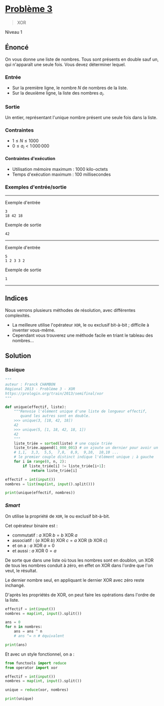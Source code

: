# [Problème 3](https://prologin.org/train/2013/semifinal/xor)
> XOR

Niveau 1

## Énoncé

On vous donne une liste de nombres. Tous sont présents en double sauf un, qui n'apparaît une seule fois. Vous devez déterminer lequel.

### Entrée

+ Sur la première ligne, le nombre $N$ de nombres de la liste.
+ Sur la deuxième ligne, la liste des nombres $a_i$.

### Sortie

Un entier, représentant l'unique nombre présent une seule fois dans la liste.

### Contraintes

+ $1 \leqslant N \leqslant 1000$
+ $0 \leqslant a_i < 1\,000\,000$

#### Contraintes d'exécution

+ Utilisation mémoire maximum : 1000 kilo-octets
+ Temps d'exécution maximum : 100 millisecondes

### Exemples d'entrée/sortie

---

Exemple d'entrée

    3
    18 42 18

Exemple de sortie

    42

---

Exemple d'entrée

    5
    1 2 3 3 2

Exemple de sortie

    1

---

## Indices

Nous verrons plusieurs méthodes de résolution, avec différentes complexités.
+ La meilleure utilise l'opérateur `XOR`, le ou exclusif bit-à-bit ; difficile à inventer vous-même.
+ Cependant vous trouverez une méthode facile en triant le tableau des nombres...

## Solution

### Basique

```python
"""
auteur : Franck CHAMBON
Régional 2013 - Problème 3 - XOR
https://prologin.org/train/2013/semifinal/xor
"""

def unique(effectif, liste):
    """Renvoie l'élément unique d'une liste de longueur effectif,
       quand les autres sont en double.
    >>> unique(3, [18, 42, 18])
    42
    >>> unique(5, [1, 18, 42, 18, 1])
    42
    """
    liste_triée = sorted(liste) # une copie triée
    liste_triée.append(1_000_001) # on ajoute un dernier pour avoir un nombre pair
    # 1,1,  3,3,  5,5,  7,8,  8,9,  9,10,  10,10 ...
    # le premier couple distinct indique l'élément unique ; à gauche 
    for i in range(0, n, 2):
        if liste_triée[i] != liste_triée[i+1]:
            return liste_triée[i]

effectif = int(input())
nombres = list(map(int, input().split()))

print(unique(effectif, nombres))
```

### *Smart*

On utilise la propriété de `XOR`, le ou exclusif bit-à-bit.

Cet opérateur binaire est :
+ commutatif : $a \text{ XOR } b = b \text{ XOR } a$
+ associatif : $(a \text{ XOR } b) \text{ XOR } c = a \text{ XOR } (b \text{ XOR } c)$
+ et on a : $a \text{ XOR } a = 0$
+ et aussi : $a \text{ XOR } 0 = a$

De sorte que dans une liste où tous les nombres sont en doublon, un $\text{XOR}$ de tous les nombres conduit à zéro, en effet on $\text{XOR}$ dans l'ordre que l'on veut, le résultat.

Le dernier nombre seul, en appliquant le dernier $\text{XOR}$ avec zéro reste inchangé.

D'après les propriétés de $\text{XOR}$, on peut faire les opérations dans l'ordre de la liste.


```python
effectif = int(input())
nombres = map(int, input().split()) 

ans = 0
for n in nombres:
    ans = ans ^ n
    # ans ^= n # équivalent

print(ans)
```


Et avec un style fonctionnel, on a :
```python
from functools import reduce
from operator import xor

effectif = int(input())
nombres = map(int, input().split())

unique = reduce(xor, nombres)

print(unique)
```
